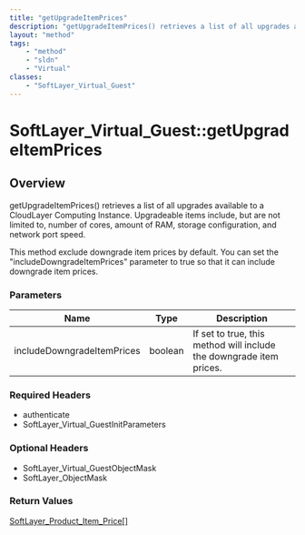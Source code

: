 ```yaml
---
title: "getUpgradeItemPrices"
description: "getUpgradeItemPrices() retrieves a list of all upgrades available to a CloudLayer Computing Instance. Upgradeable items... "
layout: "method"
tags:
    - "method"
    - "sldn"
    - "Virtual"
classes:
    - "SoftLayer_Virtual_Guest"
---
```

# SoftLayer_Virtual_Guest::getUpgradeItemPrices
## Overview 
getUpgradeItemPrices() retrieves a list of all upgrades available to a CloudLayer Computing Instance. Upgradeable items include, but are not limited to, number of cores, amount of RAM, storage configuration, and network port speed. 

This method exclude downgrade item prices by default. You can set the "includeDowngradeItemPrices" parameter to true so that it can include downgrade item prices. 

### Parameters 
|Name | Type | Description |
| --- | --- | --- |
|includeDowngradeItemPrices| boolean| If set to true, this method will include the downgrade item prices.|


### Required Headers
* authenticate
* SoftLayer_Virtual_GuestInitParameters

### Optional Headers
* SoftLayer_Virtual_GuestObjectMask
* SoftLayer_ObjectMask

### Return Values
<a href='/reference/datatypes/SoftLayer_Product_Item_Price'>SoftLayer_Product_Item_Price[] </a>
